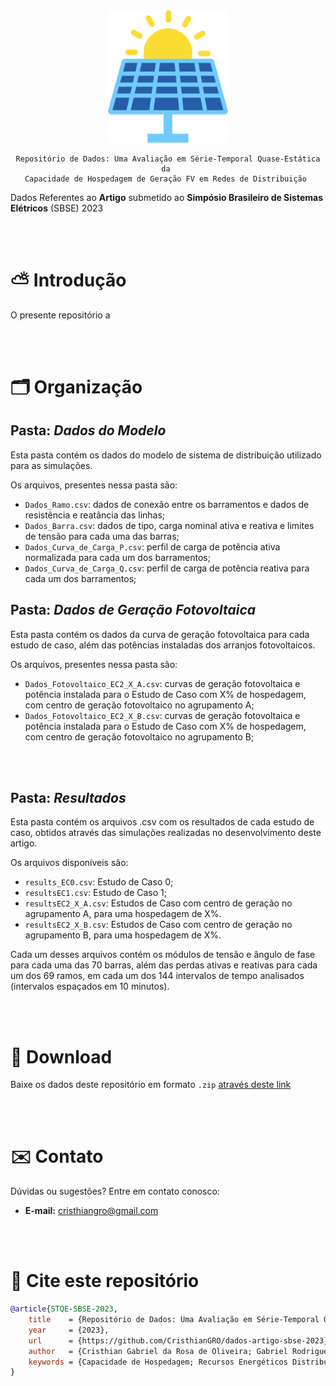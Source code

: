 <div align="center">
    <img src=".github/Imagens/solar-energy-icon.svg" style="width: 20vw">
    
    Repositório de Dados: Uma Avaliação em Série-Temporal Quase-Estática da 
    Capacidade de Hospedagem de Geração FV em Redes de Distribuição 
</div>

Dados Referentes ao **Artigo** submetido ao **Simpósio Brasileiro de Sistemas Elétricos** (SBSE) 2023




<br><br>

# ⛅ Introdução

O presente repositório a


<br><br>

# 🗂️ Organização

## Pasta: _Dados do Modelo_
Esta pasta contém os dados do modelo de sistema de distribuição utilizado para as simulações.

Os arquivos, presentes nessa pasta são:

- `Dados_Ramo.csv`: dados de conexão entre os barramentos e dados de resistência e reatância das linhas; 
- `Dados_Barra.csv`: dados de tipo, carga nominal ativa e reativa e limites de tensão para cada uma das barras;  
- `Dados_Curva_de_Carga_P.csv`: perfil de carga de potência ativa normalizada para cada um dos barramentos;
- `Dados_Curva_de_Carga_Q.csv`: perfil de carga de potência reativa para cada um dos barramentos;

## Pasta: _Dados de Geração Fotovoltaica_
Esta pasta contém os dados da curva de geração fotovoltaica para cada estudo de caso, além das potências instaladas dos arranjos fotovoltaicos.

Os arquivos, presentes nessa pasta são:

- `Dados_Fotovoltaico_EC2_X_A.csv`: curvas de geração fotovoltaica e potência instalada para o Estudo de Caso com X% de hospedagem, com centro de geração fotovoltaico no agrupamento A; 
- `Dados_Fotovoltaico_EC2_X_B.csv`: curvas de geração fotovoltaica e potência instalada para o Estudo de Caso com X% de hospedagem, com centro de geração fotovoltaico no agrupamento B; 

<br><br>

## Pasta: _Resultados_
Esta pasta contém os arquivos .csv com os resultados de cada estudo de caso, obtidos através das simulações realizadas no desenvolvimento deste artigo.

Os arquivos disponíveis são:

- `results_EC0.csv`: Estudo de Caso 0;
- `resultsEC1.csv`: Estudo de Caso 1;
- `resultsEC2_X_A.csv`: Estudos de Caso com centro de geração no agrupamento A, para uma hospedagem de X%.
- `resultsEC2_X_B.csv`: Estudos de Caso com centro de geração no agrupamento B, para uma hospedagem de X%.

Cada um desses arquivos contém os módulos de tensão e ângulo de fase para cada uma das 70 barras, além das perdas ativas e reativas para cada um dos 69 ramos, em cada um dos 144 intervalos de tempo analisados (intervalos espaçados em 10 minutos). 

<br><br>

# 💾 Download
Baixe os dados deste repositório em formato `.zip` [através deste link](https://github.com/CristhianGRO/dados-artigo-sbse-2023/archive/refs/heads/main.zip)



<br><br>

# ✉️ Contato

Dúvidas ou sugestões? Entre em contato conosco: 

- **E-mail:** cristhiangro@gmail.com

<br><br>

# 💬 Cite este repositório

```bibtex
@article{STQE-SBSE-2023,
    title    = {Repositório de Dados: Uma Avaliação em Série-Temporal Quase-Estática da Capacidade de Hospedagem de Geração FV em Redes de Distribuição},
    year     = {2023},
    url      = {https://github.com/CristhianGRO/dados-artigo-sbse-2023},
    author   = {Cristhian Gabriel da Rosa de Oliveira; Gabriel Rodrigues Tremeschin},
    keywords = {Capacidade de Hospedagem; Recursos Energéticos Distribuídos; Redes de Distribuição; Sistemas Fotovoltaicos.},
}
```
